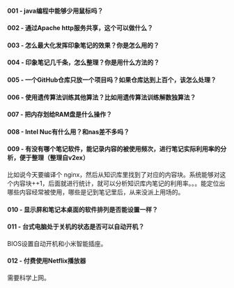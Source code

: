 #### 001 - java编程中能够少用鼠标吗？



#### 002 - 通过Apache http服务共享，这个可以做什么？

#### 003 - 怎么最大化发挥印象笔记的效果？你是怎么用的？

####  004 - 印象笔记几千条，怎么整理？你是用什么方法的？

####  005 - 一个GitHub仓库只放一个项目吗？如果仓库达到上百个，该怎么处理？

#### 006 - 使用遗传算法训练其他算法？比如用遗传算法训练解数独算法？

#### 007 - 把内存划给RAM盘是什么操作？

#### 008 - Intel Nuc有什么用？和nas差不多吗？

#### 009 - 有没有哪个笔记软件，能记录内容的被使用频次，进行笔记实际利用率的分析，便于整理（整理自v2ex）

比如说今天要编译个 nginx，然后从知识库里找到了对应的内容块。系统能够对这个内容块++1，后面就进行统计，就可以分析知识库内笔记的利用率。。。能定位出哪些内容经常被使用，哪些是记到笔记里后，从来没派上用场的。

#### 010 - 显示屏和笔记本桌面的软件排列是否能设置一样？

#### 011 - 台式电脑处于关机的状态是否可以自动开机？

BIOS设置自动开机和小米智能插座。

#### 012 - 付费使用Netflix播放器

需要科学上网。

#### 

#### 

